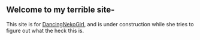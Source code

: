 ## Welcome to my terrible site-

This site is for [DancingNekoGirl](https://scratch.mit.edu/users/DancingNekoGirl/), and is under construction while she tries to figure out what the heck this is.
